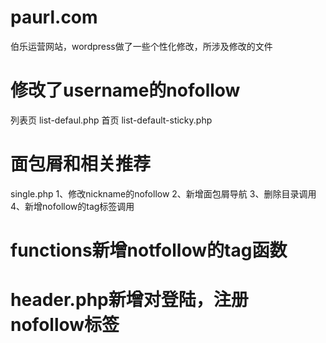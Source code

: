 # paurl.com
伯乐运营网站，wordpress做了一些个性化修改，所涉及修改的文件

# 修改了username的nofollow
列表页
list-defaul.php
首页
list-default-sticky.php

# 面包屑和相关推荐
single.php
1、修改nickname的nofollow
2、新增面包屑导航
3、删除目录调用
4、新增nofollow的tag标签调用

# functions新增notfollow的tag函数

# header.php新增对登陆，注册 nofollow标签
